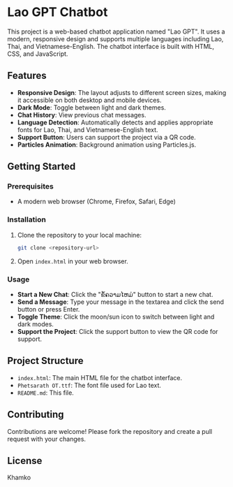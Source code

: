
# Lao GPT Chatbot

This project is a web-based chatbot application named "Lao GPT". It uses a modern, responsive design and supports multiple languages including Lao, Thai, and Vietnamese-English. The chatbot interface is built with HTML, CSS, and JavaScript.

## Features

- **Responsive Design**: The layout adjusts to different screen sizes, making it accessible on both desktop and mobile devices.
- **Dark Mode**: Toggle between light and dark themes.
- **Chat History**: View previous chat messages.
- **Language Detection**: Automatically detects and applies appropriate fonts for Lao, Thai, and Vietnamese-English text.
- **Support Button**: Users can support the project via a QR code.
- **Particles Animation**: Background animation using Particles.js.

## Getting Started

### Prerequisites

- A modern web browser (Chrome, Firefox, Safari, Edge)

### Installation

1. Clone the repository to your local machine:
   ```sh
   git clone <repository-url>
   ```
2. Open `index.html` in your web browser.

### Usage

- **Start a New Chat**: Click the "ຂໍ້ຄວາມໄຫມ່" button to start a new chat.
- **Send a Message**: Type your message in the textarea and click the send button or press Enter.
- **Toggle Theme**: Click the moon/sun icon to switch between light and dark modes.
- **Support the Project**: Click the support button to view the QR code for support.

## Project Structure

- `index.html`: The main HTML file for the chatbot interface.
- `Phetsarath OT.ttf`: The font file used for Lao text.
- `README.md`: This file.

## Contributing

Contributions are welcome! Please fork the repository and create a pull request with your changes.

## License
Khamko 

